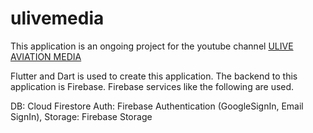 # ulivemedia

This application is an ongoing project for the youtube channel <a href="https://www.youtube.com/ulivemedia" target="_blank">ULIVE AVIATION MEDIA</a>

Flutter and Dart is used to create this application.
The backend to this application is Firebase.
Firebase services like the following are used.

DB: Cloud Firestore
Auth: Firebase Authentication (GoogleSignIn, Email SignIn),
Storage: Firebase Storage
